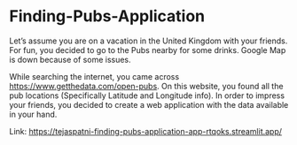 # Finding-Pubs-Application

Let’s assume you are on a vacation in the United Kingdom with your friends. For fun, you decided to go to the Pubs nearby for some drinks. Google Map is down because of some issues.

While searching the internet, you came across https://www.getthedata.com/open-pubs. On this website, you found all the pub locations (Specifically Latitude and Longitude info). In order to impress your friends, you decided to create a web application with the data available in your hand.

Link: https://tejaspatni-finding-pubs-application-app-rtqoks.streamlit.app/
